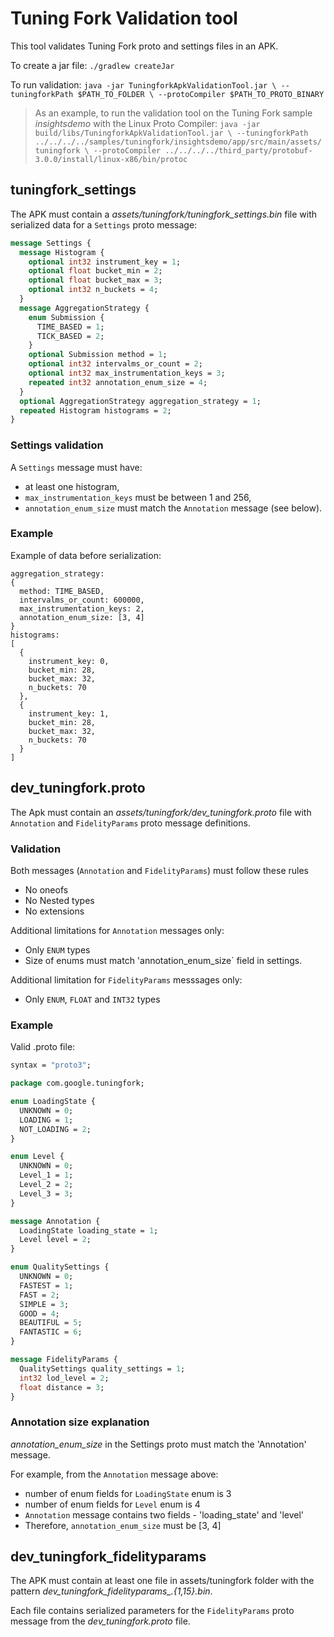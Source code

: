 # Tuning Fork Validation tool

This tool validates Tuning Fork proto and settings files in an APK.

To create a jar file:
`./gradlew createJar`

To run validation:
`java -jar TuningforkApkValidationTool.jar \
  --tuningforkPath $PATH_TO_FOLDER \
  --protoCompiler $PATH_TO_PROTO_BINARY`

> As an example, to run the validation tool on the Tuning Fork
> sample *insightsdemo* with the Linux Proto Compiler:
> `java -jar build/libs/TuningforkApkValidationTool.jar \
>   --tuningforkPath ../../../../samples/tuningfork/insightsdemo/app/src/main/assets/tuningfork \
>  --protoCompiler ../../../../third_party/protobuf-3.0.0/install/linux-x86/bin/protoc`

## tuningfork_settings

The APK must contain a *assets/tuningfork/tuningfork_settings.bin* file with
serialized data for a `Settings` proto message:

```proto
message Settings {
  message Histogram {
    optional int32 instrument_key = 1;
    optional float bucket_min = 2;
    optional float bucket_max = 3;
    optional int32 n_buckets = 4;
  }
  message AggregationStrategy {
    enum Submission {
      TIME_BASED = 1;
      TICK_BASED = 2;
    }
    optional Submission method = 1;
    optional int32 intervalms_or_count = 2;
    optional int32 max_instrumentation_keys = 3;
    repeated int32 annotation_enum_size = 4;
  }
  optional AggregationStrategy aggregation_strategy = 1;
  repeated Histogram histograms = 2;
}
```

### Settings validation

A `Settings` message must have:

* at least one histogram,
* `max_instrumentation_keys` must be between 1 and 256,
* `annotation_enum_size` must match the `Annotation` message (see below).

### Example

Example of data before serialization:

```textproto
aggregation_strategy:
{
  method: TIME_BASED,
  intervalms_or_count: 600000,
  max_instrumentation_keys: 2,
  annotation_enum_size: [3, 4]
}
histograms:
[
  {
    instrument_key: 0,
    bucket_min: 28,
    bucket_max: 32,
    n_buckets: 70
  },
  {
    instrument_key: 1,
    bucket_min: 28,
    bucket_max: 32,
    n_buckets: 70
  }
]
```

## dev_tuningfork.proto

The Apk must contain an *assets/tuningfork/dev_tuningfork.proto* file with
`Annotation` and `FidelityParams` proto message definitions.

### Validation

Both messages (`Annotation` and `FidelityParams`) must follow these rules

* No oneofs
* No Nested types
* No extensions

Additional limitations for `Annotation` messages only:

* Only `ENUM` types
* Size of enums must match 'annotation_enum_size` field in settings.

Additional limitation for `FidelityParams` messsages only:

* Only `ENUM`, `FLOAT` and `INT32` types

### Example

Valid .proto file:

```proto
syntax = "proto3";

package com.google.tuningfork;

enum LoadingState {
  UNKNOWN = 0;
  LOADING = 1;
  NOT_LOADING = 2;
}

enum Level {
  UNKNOWN = 0;
  Level_1 = 1;
  Level_2 = 2;
  Level_3 = 3;
}

message Annotation {
  LoadingState loading_state = 1;
  Level level = 2;
}

enum QualitySettings {
  UNKNOWN = 0;
  FASTEST = 1;
  FAST = 2;
  SIMPLE = 3;
  GOOD = 4;
  BEAUTIFUL = 5;
  FANTASTIC = 6;
}

message FidelityParams {
  QualitySettings quality_settings = 1;
  int32 lod_level = 2;
  float distance = 3;
}
```

### Annotation size explanation

*annotation_enum_size* in the Settings proto must match the 'Annotation'
message.

For example, from the `Annotation` message above:

  * number of enum fields for `LoadingState` enum is 3
  * number of enum fields for `Level` enum is 4
  * `Annotation` message contains two fields - 'loading_state' and 'level'
  * Therefore, `annotation_enum_size` must be [3, 4]

## dev_tuningfork_fidelityparams

The APK must contain at least one file in assets/tuningfork folder with the
pattern *dev_tuningfork_fidelityparams_.{1,15}.bin*.

Each file contains serialized parameters for the `FidelityParams` proto message
from the *dev_tuningfork.proto* file.


